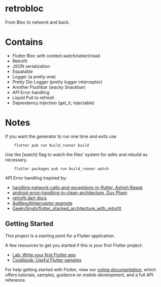 # retrobloc

From Bloc to network and back.

# Contains

- Flutter Bloc with context.watch/select/read
- Retrofit
- JSON serialization
- Equatable
- Logger (a pretty one)
- Pretty Dio Logger (pretty logger interceptor)
- Another Flushbar (wacky Snackbar)
- API Error handling
- Liquid Pull to refresh
- Dependency Injection (get_it, injectable)

# Notes

If you want the generator to run one time and exits use
```
    flutter pub run build_runner build
```
Use the [watch] flag to watch the files' system for edits and rebuild as necessary.
```
    flutter packages pub run build_runner watch  
```

API Error handling inspired by:
- [handling-network-calls-and-exceptions-in-flutter, Ashish Rawat](https://dev.to/ashishrawat2911/handling-network-calls-and-exceptions-in-flutter-54me)
- [android-error-handling-in-clean-architecture, Duy Pham](https://proandroiddev.com/android-error-handling-in-clean-architecture-844a7fc0dc03)
- [retrofit.dart docs](https://github.com/trevorwang/retrofit.dart#error-handling)
- [ApiResultInterceptor example](https://gist.github.com/ipcjs/c0896bf90effe955a863ed9813d006c5)
- [GeekySingh/flutter_stacked_architecture_with_retrofit](https://github.com/GeekySingh/flutter_stacked_architecture_with_retrofit/blob/master/lib/common/network/result.dart)

## Getting Started

This project is a starting point for a Flutter application.

A few resources to get you started if this is your first Flutter project:

- [Lab: Write your first Flutter app](https://flutter.dev/docs/get-started/codelab)
- [Cookbook: Useful Flutter samples](https://flutter.dev/docs/cookbook)

For help getting started with Flutter, view our
[online documentation](https://flutter.dev/docs), which offers tutorials,
samples, guidance on mobile development, and a full API reference.
